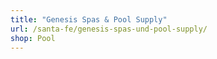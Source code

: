 ```yaml
---
title: "Genesis Spas & Pool Supply"
url: /santa-fe/genesis-spas-und-pool-supply/
shop: Pool
---
```

